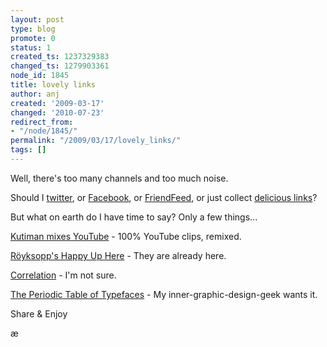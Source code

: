 ```yaml
---
layout: post
type: blog
promote: 0
status: 1
created_ts: 1237329383
changed_ts: 1279903361
node_id: 1845
title: lovely links
author: anj
created: '2009-03-17'
changed: '2010-07-23'
redirect_from:
- "/node/1845/"
permalink: "/2009/03/17/lovely_links/"
tags: []
---
```

Well, there's too many channels and too much noise.  

Should I [twitter](http://twitter.com/beardedstoat), or [Facebook](http://www.facebook.com/), or [FriendFeed](http://friendfeed.com/anj), or just collect [delicious links](http://delicious.com/beardedstoat)?  

But what on earth do I have time to say? Only a few things...

[Kutiman mixes YouTube](http://thru-you.com/#/videos/) - 100% YouTube clips, remixed.

[Röyksopp's Happy Up Here](http://www.offworld.com/2009/02/earth-invaders-royksopps-happy.html) - They are already here.

[Correlation](http://xkcd.com/552/) - I'm not sure.

[The Periodic Table of Typefaces](http://i.gizmodo.com/5169466/the-periodic-table-of-typefaces) - My inner-graphic-design-geek wants it.

Share & Enjoy

æ
